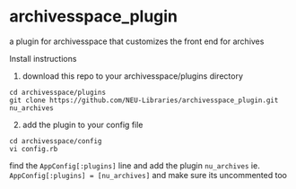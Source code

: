 # archivesspace_plugin
a plugin for archivesspace that customizes the front end for archives

Install instructions

1. download this repo to your archivesspace/plugins directory

  ```
  cd archivesspace/plugins
  git clone https://github.com/NEU-Libraries/archivesspace_plugin.git nu_archives
  ```
  
2. add the plugin to your config file

  ```
  cd archivesspace/config
  vi config.rb
  ```
  find the `AppConfig[:plugins]` line and add the plugin `nu_archives`
  ie. `AppConfig[:plugins] = [nu_archives]`
  and make sure its uncommented too
